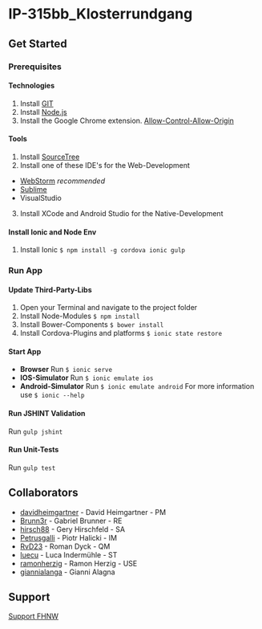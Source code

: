 # IP-315bb_Klosterrundgang

## Get Started
### Prerequisites
#### Technologies
1. Install [GIT](https://git-scm.com/)
2. Install [Node.js](https://nodejs.org/)
2. Install the Google Chrome extension. [Allow-Control-Allow-Origin](https://chrome.google.com/webstore/detail/allow-control-allow-origi/nlfbmbojpeacfghkpbjhddihlkkiljbi?hl=en)

#### Tools
1. Install [SourceTree](https://www.sourcetreeapp.com/)
2. Install one of these IDE's for the Web-Development
  - [WebStorm](https://www.jetbrains.com/webstorm/) *recommended*
  - [Sublime](http://www.sublimetext.com/)
  - VisualStudio
3. Install XCode and Android Studio for the Native-Development

#### Install Ionic and Node Env
1. Install Ionic ```$ npm install -g cordova ionic gulp```

### Run App
#### Update Third-Party-Libs
1. Open your Terminal and navigate to the project folder
2. Install Node-Modules ```$ npm install```
3. Install Bower-Components ```$ bower install```
4. Install Cordova-Plugins and platforms ```$ ionic state restore```

#### Start App
- **Browser** Run ```$ ionic serve```
- **IOS-Simulator** Run ```$ ionic emulate ios```
- **Android-Simulator** Run ```$ ionic emulate android```
For more information use ```$ ionic --help```

#### Run JSHINT Validation
Run ```gulp jshint```

#### Run Unit-Tests
Run ```gulp test```

## Collaborators
- [davidheimgartner](https://github.com/davidheimgartner) - David Heimgartner - PM
- [Brunn3r](https://github.com/Brunn3r) - Gabriel Brunner - RE
- [hirsch88](https://github.com/hirsch88) - Gery Hirschfeld - SA
- [Petrusgalli](https://github.com/Petrusgalli) - Piotr Halicki - IM
- [RvD23](https://github.com/RvD23) - Roman Dyck - QM
- [luecu](https://github.com/luecu) - Luca Indermühle - ST
- [ramonherzig](https://github.com/ramonherzig) - Ramon Herzig - USE
- [giannialanga](https://github.com/giannialanga) - Gianni Alagna

## Support
[Support FHNW](support.cs.technik@fhnw.ch)